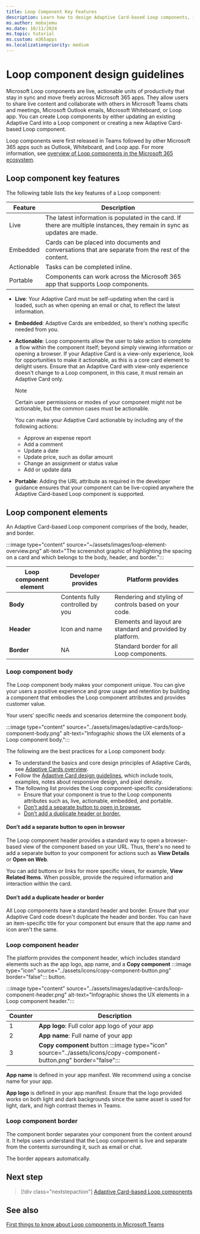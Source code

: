 ```yaml
---
title: Loop Component Key Features
description: Learn how to design Adaptive Card-based Loop components, its key features, and the various elements, such as the body, header, and border.
ms.author: mobajemu
ms.date: 10/11/2024
ms.topic: tutorial
ms.custom: m365apps
ms.localizationpriority: medium
---
```


# Loop component design guidelines

Microsoft Loop components are live, actionable units of productivity that stay in sync and move freely across Microsoft 365 apps. They allow users to share live content and collaborate with others in Microsoft Teams chats and meetings, Microsoft Outlook emails, Microsoft Whiteboard, or Loop app. You can create Loop components by either updating an existing Adaptive Card into a Loop component or creating a new Adaptive Card-based Loop component.

Loop components were first released in Teams followed by other Microsoft 365 apps such as Outlook, Whiteboard, and Loop app. For more information, see [overview of Loop components in the Microsoft 365 ecosystem](/microsoft-365/loop/loop-components-teams).

## Loop component key features

The following table lists the key features of a Loop component:

| Feature | Description |
|---|---|
| Live | The latest information is populated in the card. If there are multiple instances, they remain in sync as updates are made. |
| Embedded | Cards can be placed into documents and conversations that are separate from the rest of the content. |
| Actionable | Tasks can be completed inline. |
| Portable | Components can work across the Microsoft 365 app that supports Loop components. |

* **Live**: Your Adaptive Card must be self-updating when the card is loaded, such as when opening an email or chat, to reflect the latest information.

* **Embedded**: Adaptive Cards are embedded, so there's nothing specific needed from you.

* **Actionable**: Loop components allow the user to take action to complete a flow within the component itself; beyond simply viewing information or opening a browser. If your Adaptive Card is a view-only experience, look for opportunities to make it actionable, as this is a core card element to delight users. Ensure that an Adaptive Card with view-only experience doesn't change to a Loop component, in this case, it must remain an Adaptive Card only.

  > [!NOTE]
  > Certain user permissions or modes of your component might not be actionable, but the common cases must be actionable.

  You can make your Adaptive Card actionable by including any of the following actions:

  * Approve an expense report
  * Add a comment
  * Update a date
  * Update price, such as dollar amount
  * Change an assignment or status value
  * Add or update data

* **Portable**: Adding the URL attribute as required in the developer guidance ensures that your component can be live-copied anywhere the Adaptive Card-based Loop component is supported.

## Loop component elements

An Adaptive Card-based Loop component comprises of the body, header, and border.

:::image type="content" source="~/assets/images/loop-element-overview.png" alt-text="The screenshot graphic of highlighting the spacing on a card and which belongs to the body, header, and border.":::

|Loop component element  |Developer provides  |Platform provides  |
|---------|---------|---------|
|**Body**    | Contents fully controlled by you | Rendering and styling of controls based on your code.        |
| **Header**   |  Icon and name   |  Elements and layout are standard and provided by platform.       |
|**Border**     |     NA    |   Standard border for all Loop components.      |

### Loop component body

The Loop component body makes your component unique. You can give your users a positive experience and grow usage and retention by building a component that embodies the Loop component attributes and provides customer value.

Your users’ specific needs and scenarios determine the component body.

:::image type="content" source="../assets/images/adaptive-cards/loop-component-body.png" alt-text="Infographic shows the UX elements of a Loop component body.":::

The following are the best practices for a Loop component body:

* To understand the basics and core design principles of Adaptive Cards, see [Adaptive Cards overview](/adaptive-cards/).
* Follow the [Adaptive Card design guidelines](../task-modules-and-cards/cards/design-effective-cards.md), which include tools, examples, notes about responsive design, and pixel density.
* The following list provides the Loop component-specific considerations:
  * Ensure that your component is true to the Loop components attributes such as, live, actionable, embedded, and portable.
  * [Don’t add a separate button to open in browser.](#dont-add-a-separate-button-to-open-in-browser)
  * [Don’t add a duplicate header or border.](#dont-add-a-duplicate-header-or-border)

#### Don’t add a separate button to open in browser

The Loop component header provides a standard way to open a browser-based view of the component based on your URL. Thus, there's no need to add a separate button to your component for actions such as **View Details** or **Open on Web**.

You can add buttons or links for more specific views, for example, **View Related Items**. When possible, provide the required information and interaction within the card.

#### Don’t add a duplicate header or border

All Loop components have a standard header and border. Ensure that your Adaptive Card code doesn't duplicate the header and border. You can have an item-specific title for your component but ensure that the app name and icon aren't the same.

### Loop component header

The platform provides the component header, which includes standard elements such as the app logo, app name, and a **Copy component** :::image type="icon" source="../assets/icons/copy-component-button.png" border="false"::: button.

:::image type="content" source="../assets/images/adaptive-cards/loop-component-header.png" alt-text="Infographic shows the UX elements in a Loop component header.":::

| Counter | Description |
|----|----|
| 1 | **App logo**: Full color app logo of your app |
| 2 | **App name**: Full name of your app |
| 3 | **Copy component** button :::image type="icon" source="../assets/icons/copy-component-button.png" border="false"::: |

**App name** is defined in your app manifest. We recommend using a concise name for your app.

**App logo** is defined in your app manifest. Ensure that the logo provided works on both light and dark backgrounds since the same asset is used for light, dark, and high contrast themes in Teams.

### Loop component border

The component border separates your component from the content around it. It helps users understand that the Loop component is live and separate from the contents surrounding it, such as email or chat.

The border appears automatically.

## Next step

> [!div class="nextstepaction"]
> [Adaptive Card-based Loop components](cards-loop-component.md)

## See also

[First things to know about Loop components in Microsoft Teams](https://support.microsoft.com/office/first-things-to-know-about-loop-components-in-microsoft-teams-ee2a584b-5785-4dd6-8a2d-956131a29c81)
